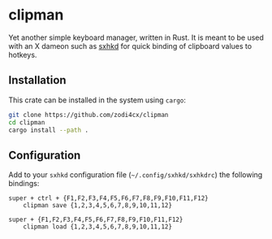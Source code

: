 # clipman

Yet another simple keyboard manager, written in Rust. It is meant to be used with an X dameon such as [sxhkd](https://github.com/baskerville/sxhkd) for quick binding of clipboard values to hotkeys.

## Installation

This crate can be installed in the system using `cargo`:

```bash
git clone https://github.com/zodi4cx/clipman
cd clipman
cargo install --path .
```

## Configuration

Add to your `sxhkd` configuration file (`~/.config/sxhkd/sxhkdrc`) the following bindings:

```
super + ctrl + {F1,F2,F3,F4,F5,F6,F7,F8,F9,F10,F11,F12}
	clipman save {1,2,3,4,5,6,7,8,9,10,11,12}

super + {F1,F2,F3,F4,F5,F6,F7,F8,F9,F10,F11,F12}
	clipman load {1,2,3,4,5,6,7,8,9,10,11,12}
```
